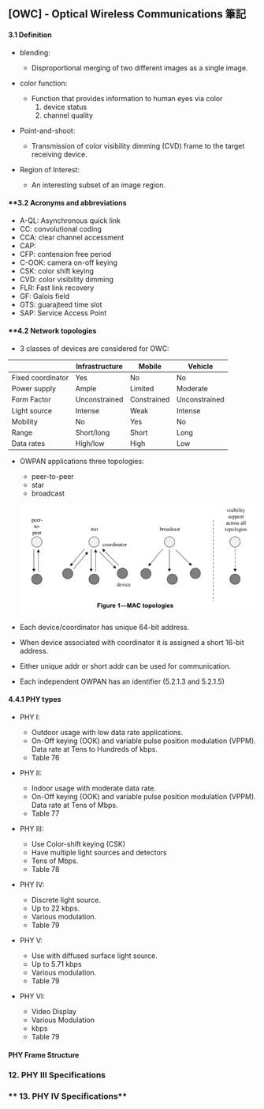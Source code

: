 ## [OWC] - Optical Wireless Communications 筆記

#### **3.1 Definition**
* blending: 
  * Disproportional merging of two different images as a single image.
* color function: 
  * Function that provides information to human eyes via color
    1. device status
    2. channel quality

* Point-and-shoot:
  * Transmission of color visibility dimming (CVD) frame to the target receiving device.

* Region of Interest:
  * An interesting subset of an image region.

#### **3.2 Acronyms and abbreviations
* A-QL: Asynchronous quick link
* CC: convolutional coding
* CCA: clear channel accessment
* CAP: 
* CFP: contension free period
* C-OOK: camera on-off keying
* CSK: color shift keying
* CVD: color visibility dimming
* FLR: Fast link recovery
* GF: Galois field
* GTS: guarajteed time slot
* SAP: Service Access Point

#### **4.2 Network topologies
* 3 classes of devices are considered for OWC:

||Infrastructure|Mobile|Vehicle|
|--|--|--|--|
|Fixed coordinator|Yes|No|No|
|Power supply|Ample|Limited|Moderate|
|Form Factor|Unconstrained|Constrained|Unconstrained|
|Light source|Intense|Weak|Intense|
|Mobility|No|Yes|No|
|Range|Short/long|Short|Long|
|Data rates|High/low|High|Low|

* OWPAN applications three topologies:
  * peer-to-peer
  * star
  * broadcast

  ![](../assets/img/owc_mac_topologies.png)

* Each device/coordinator has unique 64-bit address.
* When device associated with coordinator it is assigned a short 16-bit address.
* Either unique addr or short addr can be used for communication.
* Each independent OWPAN has an identifier (5.2.1.3 and 5.2.1.5)

#### **4.4.1 PHY types**

* PHY I:
  * Outdoor usage with low data rate applications. 
  * On-Off keying (OOK) and variable pulse position modulation (VPPM). Data rate at Tens to Hundreds of kbps.
  * Table 76
* PHY II:
  * Indoor usage with moderate data rate.
  * On-Off keying (OOK) and variable pulse position modulation (VPPM). Data rate at Tens of Mbps.
  * Table 77
* PHY III:
  * Use Color-shift keying (CSK)
  * Have multiple light sources and detectors
  * Tens of Mbps.
  * Table 78
* PHY IV:
  * Discrete light source.
  * Up to 22 kbps.
  * Various modulation.
  * Table 79
* PHY V:
  * Use with diffused surface light source.
  * Up to 5.71 kbps
  * Various modulation.
  * Table 79

* PHY VI:
  * Video Display
  * Various Modulation
  * kbps
  * Table 79

#### **PHY Frame Structure**


### **12. PHY III Specifications**


### ** 13. PHY IV Specifications**




